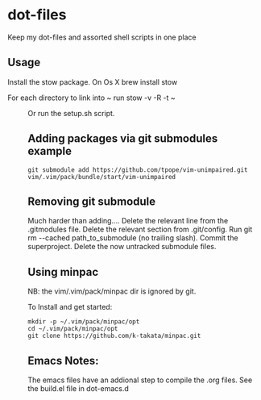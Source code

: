 # dot-files

Keep my dot-files and assorted shell scripts in one place

## Usage

Install the stow package. On Os X
    brew install stow

For each directory to link into ~ run
    stow -v -R -t ~ <DIR>

Or run the setup.sh script.

## Adding packages via git submodules example

    git submodule add https://github.com/tpope/vim-unimpaired.git vim/.vim/pack/bundle/start/vim-unimpaired

## Removing git submodule

Much harder than adding....
    Delete the relevant line from the .gitmodules file.
    Delete the relevant section from .git/config.
    Run git rm --cached path_to_submodule (no trailing slash).
    Commit the superproject.
    Delete the now untracked submodule files. 

## Using minpac

NB: the vim/.vim/pack/minpac dir is ignored by git.

To Install and get started:

    mkdir -p ~/.vim/pack/minpac/opt
    cd ~/.vim/pack/minpac/opt
    git clone https://github.com/k-takata/minpac.git

## Emacs Notes:

The emacs files have an addional step to compile the .org files. See the build.el file in dot-emacs.d


